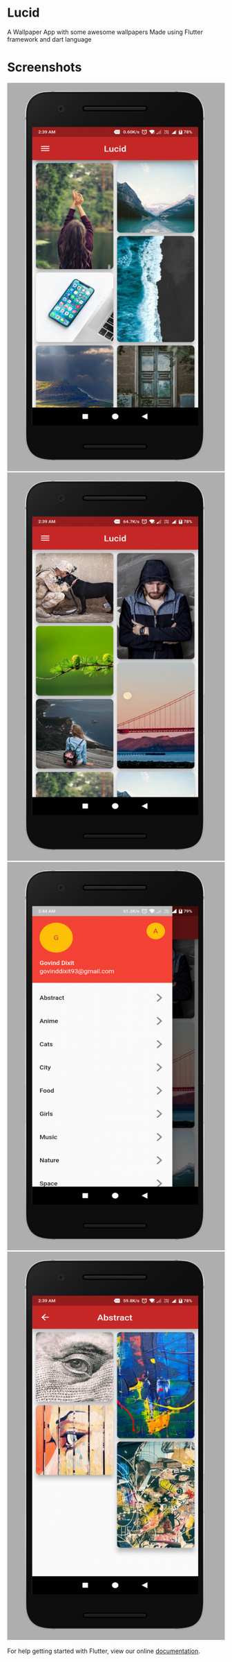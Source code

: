 # Lucid

A Wallpaper App with some awesome wallpapers
Made using Flutter framework and dart language

# Screenshots

![s1](https://github.com/GOVINDDIXIT/Lucid/blob/master/static/1.png)
![s2](https://github.com/GOVINDDIXIT/Lucid/blob/master/static/2.png)
![s3](https://github.com/GOVINDDIXIT/Lucid/blob/master/static/3.png)
![s4](https://github.com/GOVINDDIXIT/Lucid/blob/master/static/4.png)


For help getting started with Flutter, view our online
[documentation](https://flutter.io/).
